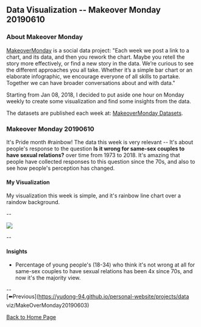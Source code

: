 <head>
  <!-- Global site tag (gtag.js) - Google Analytics -->
<script async src="https://www.googletagmanager.com/gtag/js?id=UA-112502179-1"></script>
<script>
  window.dataLayer = window.dataLayer || [];
  function gtag(){dataLayer.push(arguments);}
  gtag('js', new Date());

  gtag('config', 'UA-112502179-1');
</script>
</head>


## Data Visualization -- Makeover Monday 20190610

### About Makeover Monday

[MakeoverMonday](http://www.makeovermonday.co.uk/) is a social data project:
"Each week we post a link to a chart, and its data, and then you rework the chart.
Maybe you retell the story more effectively, or find a new story in the data.
We’re curious to see the different approaches you all take. Whether it’s a simple bar chart or an elaborate infographic, we encourage everyone of all skills to partake.
Together we can have broader conversations about and with data."

Starting from Jan 08, 2018, I decided to put aside one hour on Monday weekly to create some visualization and find some insights from the data.

The datasets are published each week at: [MakeoverMonday Datasets](http://www.makeovermonday.co.uk/data/).

### Makeover Monday 20190610

It's Pride month #rainbow! The data this week is very relevant -- It's about people's response to the question **Is it wrong for same-sex couples to have sexual relations?** over time from 1973 to 2018. It's amazing that people have collected responses to this question since the 70s, and also to see how people's perception has changed.  

#### My Visualization

My visualization this week is simple, and it's rainbow line chart over a raindow background.  

--  
<div class='tableauPlaceholder' id='viz1560225163740' style='position: relative'>
<noscript><a href='#'>
  <img alt=' ' src='https:&#47;&#47;public.tableau.com&#47;static&#47;images&#47;Ma&#47;MakeOverMonday20190610&#47;Isitwrongforsame-sexcouplestohavesexualrelations&#47;1_rss.png' style='border: none' />
</a></noscript>
<object class='tableauViz'  style='display:none;'>
  <param name='host_url' value='https%3A%2F%2Fpublic.tableau.com%2F' />
  <param name='embed_code_version' value='3' />
  <param name='site_root' value='' />
  <param name='name' value='MakeOverMonday20190610&#47;Isitwrongforsame-sexcouplestohavesexualrelations' />
  <param name='tabs' value='no' />
  <param name='toolbar' value='yes' />
  <param name='static_image' value='https:&#47;&#47;public.tableau.com&#47;static&#47;images&#47;Ma&#47;MakeOverMonday20190610&#47;Isitwrongforsame-sexcouplestohavesexualrelations&#47;1.png' /> 
  <param name='animate_transition' value='yes' />
  <param name='display_static_image' value='yes' />
  <param name='display_spinner' value='yes' />
  <param name='display_overlay' value='yes' />
  <param name='display_count' value='yes' />
</object></div>           
<script type='text/javascript'>            
  var divElement = document.getElementById('viz1560225163740');  
  var vizElement = divElement.getElementsByTagName('object')[0];   
  vizElement.style.width='800px';vizElement.style.height='627px';     
  var scriptElement = document.createElement('script');                
  scriptElement.src = 'https://public.tableau.com/javascripts/api/viz_v1.js';      
  vizElement.parentNode.insertBefore(scriptElement, vizElement);             
</script>
  
--  

#### Insights
* Percentage of young people's (18-34) who think it's not wrong at all for same-sex couples to have sexual relations has been 4x since 70s, and now it's the majority view.  

--  
[⬅️Previous](https://yudong-94.github.io/personal-website/projects/data viz/MakeOverMonday20190603)
  
[Back to Home Page](https://yudong-94.github.io/personal-website/)
